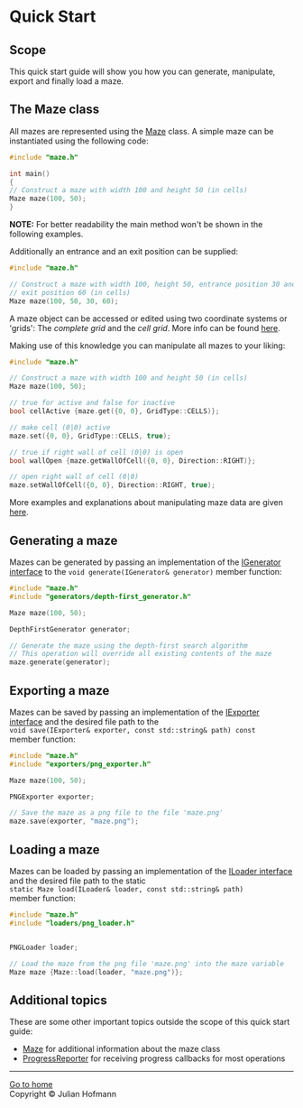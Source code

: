 # Quick Start

## Scope

This quick start guide will show you how you can generate, manipulate, export
and finally load a maze.

## The Maze class

All mazes are represented using the [Maze](Maze.md) class.
A simple maze can be instantiated using the following code:

```c++
#include "maze.h"

int main()
{
// Construct a maze with width 100 and height 50 (in cells)
Maze maze(100, 50);
}
```

**NOTE:** For better readability the main method won't be shown in
the following examples.

Additionally an entrance and an exit position can be supplied:

```c++
#include "maze.h"

// Construct a maze with width 100, height 50, entrance position 30 and
// exit position 60 (in cells)
Maze maze(100, 50, 30, 60);
```

A maze object can be accessed or edited using two coordinate systems or 'grids':
The *complete grid* and the *cell grid*.
More info can be found [here](Maze.md#different-grid-types).

Making use of this knowledge you can manipulate all mazes to your liking:

```c++
#include "maze.h"

// Construct a maze with width 100 and height 50 (in cells)
Maze maze(100, 50);

// true for active and false for inactive
bool cellActive {maze.get({0, 0}, GridType::CELLS)};

// make cell (0|0) active
maze.set({0, 0}, GridType::CELLS, true);

// true if right wall of cell (0|0) is open
bool wallOpen {maze.getWallOfCell({0, 0}, Direction::RIGHT)};

// open right wall of cell (0|0)
maze.setWallOfCell({0, 0}, Direction::RIGHT, true);
```

More examples and explanations about manipulating maze data are given [here](Maze.md#accessing-and-changing-data).

## Generating a maze

Mazes can be generated by passing an implementation of the
[IGenerator interface](generators/Generator.md) to the
`void generate(IGenerator& generator)` member function:

```c++
#include "maze.h"
#include "generators/depth-first_generator.h"

Maze maze(100, 50);

DepthFirstGenerator generator;

// Generate the maze using the depth-first search algorithm
// This operation will override all existing contents of the maze
maze.generate(generator);
```

## Exporting a maze

Mazes can be saved by passing an implementation of the [IExporter interface](exporters/Exporter.md)
and the desired file path to the\
`void save(IExporter& exporter, const std::string& path) const`\
member function:

```c++
#include "maze.h"
#include "exporters/png_exporter.h"

Maze maze(100, 50);

PNGExporter exporter;

// Save the maze as a png file to the file 'maze.png'
maze.save(exporter, "maze.png");
```

## Loading a maze

Mazes can be loaded by passing an implementation of the [ILoader interface](loaders/Loader.md)
and the desired file path to the static\
`static Maze load(ILoader& loader, const std::string& path)`\
member function:

```c++
#include "maze.h"
#include "loaders/png_loader.h"


PNGLoader loader;

// Load the maze from the png file 'maze.png' into the maze variable
Maze maze {Maze::load(loader, "maze.png")};
```

## Additional topics

These are some other important topics outside the scope of this quick start guide:

- [Maze](Maze.md) for additional information about the maze class
- [ProgressReporter](ProgressReporter.md) for receiving
progress callbacks for most operations

---
[Go to home](Home.md)\
Copyright © Julian Hofmann
